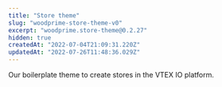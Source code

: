 ```yaml
---
title: "Store theme"
slug: "woodprime-store-theme-v0"
excerpt: "woodprime.store-theme@0.2.27"
hidden: true
createdAt: "2022-07-04T21:09:31.220Z"
updatedAt: "2022-07-26T11:48:36.029Z"
---
```

<!-- ALL-CONTRIBUTORS-BADGE:START - Do not remove or modify this section -->
<!-- ALL-CONTRIBUTORS-BADGE:END -->
Our boilerplate theme to create stores in the VTEX IO platform.